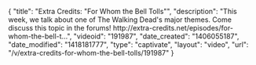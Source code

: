 {
    "title": "Extra Credits: \"For Whom the Bell Tolls\"",
    "description": "This week, we talk about one of The Walking Dead's major themes. Come discuss this topic in the forums! http:\/\/extra-credits.net\/episodes\/for-whom-the-bell-t...",
    "videoid": "191987",
    "date_created": "1406055187",
    "date_modified": "1418181777",
    "type": "captivate",
    "layout": "video",
    "url": "\/v\/extra-credits-for-whom-the-bell-tolls\/191987"
}
